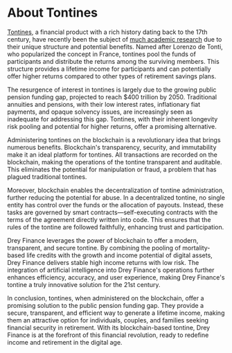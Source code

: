 # About Tontines

[Tontines](https://en.wikipedia.org/wiki/Tontine), a financial product with a rich history dating back to the 17th century, have recently been the subject of [much academic research](https://www.brookings.edu/research/retirement-tontines-using-a-classical-finance-mechanism-as-an-alternative-source-of-retirement-income/) due to their unique structure and potential benefits. Named after Lorenzo de Tonti, who popularized the concept in France, tontines pool the funds of participants and distribute the returns among the surviving members. This structure provides a lifetime income for participants and can potentially offer higher returns compared to other types of retirement savings plans.

The resurgence of interest in tontines is largely due to the growing public pension funding gap, projected to reach $400 trillion by 2050. Traditional annuities and pensions, with their low interest rates, inflationary fiat payments, and opaque solvency issues, are increasingly seen as inadequate for addressing this gap. Tontines, with their inherent longevity risk pooling and potential for higher returns, offer a promising alternative.

Administering tontines on the blockchain is a revolutionary idea that brings numerous benefits. Blockchain's transparency, security, and immutability make it an ideal platform for tontines. All transactions are recorded on the blockchain, making the operations of the tontine transparent and auditable. This eliminates the potential for manipulation or fraud, a problem that has plagued traditional tontines.

Moreover, blockchain enables the decentralization of tontine administration, further reducing the potential for abuse. In a decentralized tontine, no single entity has control over the funds or the allocation of payouts. Instead, these tasks are governed by smart contracts—self-executing contracts with the terms of the agreement directly written into code. This ensures that the rules of the tontine are followed faithfully, enhancing trust and participation.

Drey Finance leverages the power of blockchain to offer a modern, transparent, and secure tontine. By combining the pooling of mortality-based life credits with the growth and income potential of digital assets, Drey Finance delivers stable high income returns with low risk. The integration of artificial intelligence into Drey Finance's operations further enhances efficiency, accuracy, and user experience, making Drey Finance's tontine a truly innovative solution for the 21st century.

In conclusion, tontines, when administered on the blockchain, offer a promising solution to the public pension funding gap. They provide a secure, transparent, and efficient way to generate a lifetime income, making them an attractive option for individuals, couples, and families seeking financial security in retirement. With its blockchain-based tontine, Drey Finance is at the forefront of this financial revolution, ready to redefine income and retirement in the digital age.
